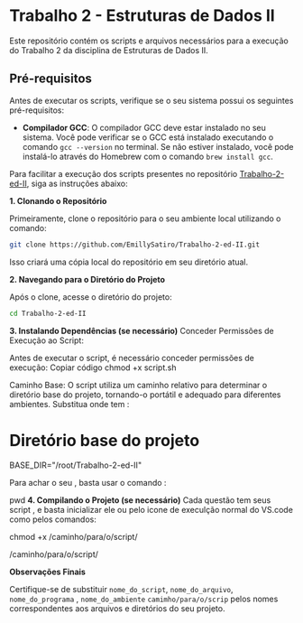 # Trabalho 2 - Estruturas de Dados II

Este repositório contém os scripts e arquivos necessários para a execução do Trabalho 2 da disciplina de Estruturas de Dados II.

## Pré-requisitos

Antes de executar os scripts, verifique se o seu sistema possui os seguintes pré-requisitos:

- **Compilador GCC**: O compilador GCC deve estar instalado no seu sistema. Você pode verificar se o GCC está instalado executando o comando `gcc --version` no terminal. Se não estiver instalado, você pode instalá-lo através do Homebrew com o comando `brew install gcc`.

Para facilitar a execução dos scripts presentes no repositório [Trabalho-2-ed-II](https://github.com/EmillySatiro/Trabalho-2-ed-II.git), siga as instruções abaixo:

**1. Clonando o Repositório**

Primeiramente, clone o repositório para o seu ambiente local utilizando o comando:

```bash
git clone https://github.com/EmillySatiro/Trabalho-2-ed-II.git
```

Isso criará uma cópia local do repositório em seu diretório atual.

**2. Navegando para o Diretório do Projeto**

Após o clone, acesse o diretório do projeto:

```bash
cd Trabalho-2-ed-II
```

**3. Instalando Dependências (se necessário)**
Conceder Permissões de Execução ao Script:

Antes de executar o script, é necessário conceder permissões de execução:
Copiar código
chmod +x script.sh

Caminho Base: O script utiliza um caminho relativo para determinar o diretório base do projeto, tornando-o portátil e adequado para diferentes ambientes.
Substitua onde tem :
# Diretório base do projeto
BASE_DIR="/root/Trabalho-2-ed-II"

Para achar o seu , basta usar o comando : 

pwd
**4. Compilando o Projeto (se necessário)**
Cada questão tem seus script , e basta inicializar ele ou pelo icone de execulção normal do VS.code como pelos comandos:

chmod +x /caminho/para/o/script/

/caminho/para/o/script/

**Observações Finais**

Certifique-se de substituir `nome_do_script`, `nome_do_arquivo`, `nome_do_programa` , `nome_do_ambiente` `camimho/para/o/scrip` pelos nomes correspondentes aos arquivos e diretórios do seu projeto.

